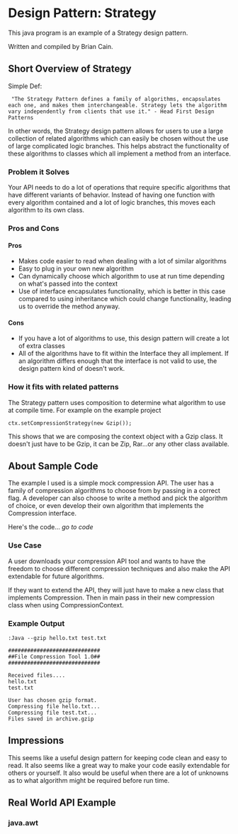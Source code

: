 # Design Pattern: Strategy

This java program is an example of a Strategy design pattern.

Written and compiled by Brian Cain.

## Short Overview of Strategy

Simple Def:

    ￼"The Strategy Pattern defines a family of algorithms, encapsulates each one, and makes them interchangeable. Strategy lets the algorithm vary independently from clients that use it." - Head First Design Patterns

In other words, the Strategy design pattern allows for users to use a large collection of related algorithms which can easily be chosen without the use of large complicated logic branches. This helps abstract the functionality of these algorithms to classes which all implement a method from an interface.

### Problem it Solves

Your API needs to do a lot of operations that require specific algorithms that have different variants of behavior. Instead of having one function with every algorithm contained and a lot of logic branches, this moves each algorithm to its own class.

### Pros and Cons

#### Pros

- Makes code easier to read when dealing with a lot of similar algorithms
- Easy to plug in your own new algorithm
- Can dynamically choose which algorithm to use at run time depending on what's passed into the context
- Use of interface encapsulates functionality, which is better in this case compared to using inheritance which could change functionality, leading us to override the method anyway.

#### Cons

- If you have a lot of algorithms to use, this design pattern will create a lot of extra classes
- All of the algorithms have to fit within the Interface they all implement. If an algorithm differs enough that the interface is not valid to use, the design pattern kind of doesn't work.

### How it fits with related patterns

The Strategy pattern uses composition to determine what algorithm to use at compile time. For example on the example project

    ctx.setCompressionStrategy(new Gzip());

This shows that we are composing the context object with a Gzip class. It doesn't just have to be Gzip, it can be Zip, Rar...or any other class available.

## About Sample Code

The example I used is a simple mock compression API. The user has a family of compression algorithms to choose from by passing in a correct flag. A developer can also choose to write a method and pick the algorithm of choice, or even develop their own algorithm that implements the Compression interface.

Here's the code... *go to code*

### Use Case

A user downloads your compression API tool and wants to have the freedom to choose different compression techniques and also make the API extendable for future algorithms.

If they want to extend the API, they will just have to make a new class that implements Compression. Then in main pass in their new compression class when using CompressionContext.

### Example Output

    :Java --gzip hello.txt test.txt

```
#############################
##File Compression Tool 1.0##
#############################

Received files....
hello.txt
test.txt

User has chosen gzip format.
Compressing file hello.txt...
Compressing file test.txt...
Files saved in archive.gzip
```

## Impressions

This seems like a useful design pattern for keeping code clean and easy to read. It also seems like a great way to make your code easily extendable for others or yourself. It also would be useful when there are a lot of unknowns as to what algorithm might be required before run time.

## Real World API Example

### java.awt
